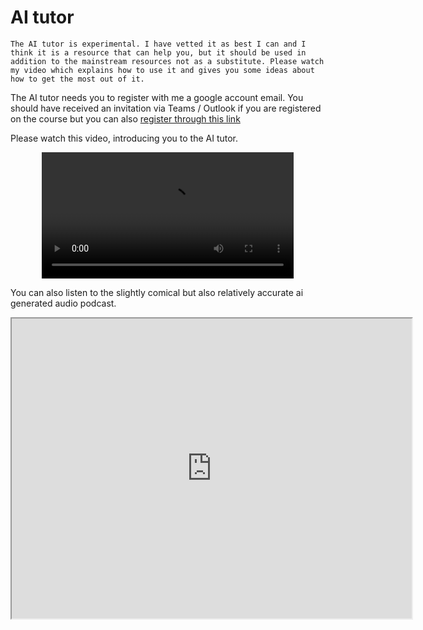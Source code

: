 # AI tutor

```{warning}
The AI tutor is experimental. I have vetted it as best I can and I think it is a resource that can help you, but it should be used in addition to the mainstream resources not as a substitute. Please watch my video which explains how to use it and gives you some ideas about how to get the most out of it.
```

The AI tutor needs you to register with me a google account email. You should have received an invitation via Teams / Outlook if you are registered on the course but you can also <a href="https://forms.office.com/e/uCvhPxYcfg">register through this link</a>

Please watch this video, introducing you to the AI tutor.

<div style="text-align: center;">
<video width="80%" controls>
  <source src="media/ai.mp4" type="video/mp4">
  Your browser does not support the video tag.
</video>
</div>

</div>

You can also listen to the slightly comical but also relatively accurate ai generated audio podcast.

<iframe src="https://www.nottingham.ac.uk/~ppzmis/phys3009/videos/PHYS3009_aipodcast.wav" width="640" height="480" allow="autoplay"></iframe>

